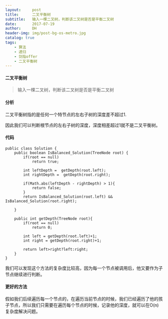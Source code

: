 ```yaml
---
layout:     post
title:      二叉平衡树
subtitle:   输入一棵二叉树，判断该二叉树是否是平衡二叉树
date:       2017-07-19
author:     DH
header-img: img/post-bg-os-metro.jpg 
catalog: true
tags:
    - 算法
    - 递归
    - 剑指offer
    - 二叉平衡树
---
```

#### 二叉平衡树

>输入一棵二叉树，判断该二叉树是否是平衡二叉树

#### 分析

二叉平衡树指的是任何一个特节点的左右子树的深度差不超过1.

因此我们可以判断根节点的左右子树的深度，深度相差超过1就不是二叉平衡树。

#### 代码

```
public class Solution {
    public boolean IsBalanced_Solution(TreeNode root) {
        if(root == null)
            return true;
        
        int leftDepth =  getDepth(root.left);
        int rightDepth =  getDepth(root.right);
        
        if(Math.abs(leftDepth - rightDepth) > 1){
            return false;
        }
        return IsBalanced_Solution(root.left) && IsBalanced_Solution(root.right);
        
    }
    
    public int getDepth(TreeNode root){
        if(root == null)
            return 0;
        
        int left = getDepth(root.left)+1;
        int right = getDepth(root.right)+1;
        
        return left>right?left:right;
    }
}		

```

我们可以发现这个方法的复杂度比较高，因为每一个节点被调用后，他又要作为子节点继续进行判断。

#### 更好的方法

假如我们后续遍历每一个节点的，在遍历当前节点的时候，我们已经遍历了他的孩子节点，所以我们只需要在遍历每个节点的时候，记录他的深度，就可以在O(n)
复杂度解决问题。


